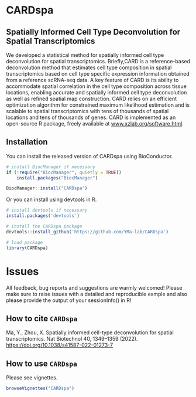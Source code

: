 # CARDspa

## Spatially Informed Cell Type Deconvolution for Spatial Transcriptomics 
We developed a statistical method for spatially informed cell type deconvolution 
for spatial transcriptomics. Briefly,CARD is a reference-based 
deconvolution method that estimates cell type composition in spatial 
transcriptomics based on cell type specific expression information obtained 
from a reference scRNA-seq data. A key feature of CARD is its ability to 
accommodate spatial correlation in the cell type composition across tissue 
locations, enabling accurate and spatially informed cell type deconvolution 
as well as refined spatial map construction. CARD relies on an efficient 
optimization algorithm for constrained maximum likelihood estimation and 
is scalable to spatial transcriptomics with tens of thousands of spatial 
locations and tens of thousands of genes. CARD is implemented as an 
open-source R package, freely available at www.xzlab.org/software.html. 

Installation
------------
You can install the released version of CARDspa using BioConductor.

``` r
# install BiocManager if necessary
if (!require("BiocManager", quietly = TRUE))
    install.packages("BiocManager")

BiocManager::install("CARDspa")

```

Or you can install using devtools in R.
``` r
# install devtools if necessary
install.packages('devtools')

# install the CARDspa package
devtools::install_github('https://github.com/YMa-lab/CARDspa')

# load package
library(CARDspa)

```

# Issues
All feedback, bug reports and suggestions are warmly welcomed! Please make sure 
to raise issues with a detailed and reproducible exmple and also please 
provide the output of your sessionInfo() in R! 

How to cite `CARDspa`
-------------------
Ma, Y., Zhou, X. Spatially informed cell-type deconvolution for spatial 
transcriptomics. Nat Biotechnol 40, 1349–1359 (2022). 
https://doi.org/10.1038/s41587-022-01273-7

How to use `CARDspa`
-------------------
Please see vignettes.
``` r
browseVignettes("CARDspa")
```


